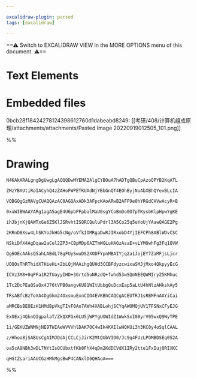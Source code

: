 ```yaml
---

excalidraw-plugin: parsed
tags: [excalidraw]

---
```

==⚠  Switch to EXCALIDRAW VIEW in the MORE OPTIONS menu of this document. ⚠==


# Text Elements

# Embedded files
0bcb28f18424278124398612760d1dabeabd8249: [[考研/408/计算机组成原理/attachments/attachments/Pasted Image 20220919012505_101.png]]

%%
# Drawing
```compressed-json
N4KAkARALgngDgUwgLgAQQQDwMYEMA2AlgCYBOuA7hADTgQBuCpAzoQPYB2KqATL

ZMzYBXUtiRoIACyhQ4zZAHoFWPETKUAdNjYBbGnQT4EOhByjNuAbXBhQYexBLcIA

VQBGQgGzMAVgCUAQQAzAC0AGQAxADk3AFpcKAoARwB2AFF9e0hYRGdCHVwAcyR+B

0xuWIBWAAYARg1agA5agE4U6pbPFpbalMaU0sgYCoBmDo0O7pTKysbKlpHpwYgKE

ihJbjnKjQAWTxGe6Z5KlJSRvhtISQRCQuluPdrl3A5Co25q5eYoUjYAawQAGE2Pg

2KRnD8Xsw4LhSKYoJkHG5cNg/oVfkIOMRgaDwRJIRxobD4YjIEFCPh8ABlWDvCSC

NSkiDfX4AgDqaw2aCel2ZP3+CBpMDp6AZTmWGLuHAQzAsaE+vLYMOwhFg3Fq1QVW

Qg6OEcAAksQ5ahLABdL78gFUySwuDS2XODFYpnMBAIYjq2a1JojEY7ZaMFjsLjcr

UOQOsThRThidX7HieHi+2bLQjMAAihgQUHd3CCBFdyzcwixaSMJjMxo4QkpyyEcG

ICVz3M8+0qPFa1R2TUayyIHD+3Grtd5oNRzdQ+fwhd53wSQmNEEQWMIryZ5KMhuc

1Tc2DcPEaQSaOx4J76tVPB0angvKU81WItUbbgQuDcxEap5aLtU4hNlzAHkskAy5

TRsABfcBzToXA4DgGkm24OxsmuExnCIO4EVKBhCAQCgACEUTRJ1sRBMFnAAYiCai

aMRCBsBEOEzH1HMdBpVkgTIvF0Ao7AWh4XABLohjSCYqAWOMQjUV1TFSNxCFyEJG

ExOExj4QknQIgpalaT/ZkQXFGx6LU5jWPYgUOWIdZ1WwkSxI08yrV05wxQ9WyTPE

1i/GEKUZWNMNjNE9TWIAeWVVVhlDAK7OC4wIk4KAIlwHQKUi3h3KC0y4oSqlCAAL

z/Hhoo8jSABUsCgAIMJDdAjCCLCjJirK2MtQUbVIO0/Jc9q4FUzLPOMBDSEq0S2A

oa5cA9NBh3wDL7NYtIsQCUbxtfKb0FhX4qDm2KdDCVdX1IRy2tte1FxIuj0RIXKC

qHGtZsariAAUCGzHMkMgsBwP4CANxlD6QHAoA===
```
%%
